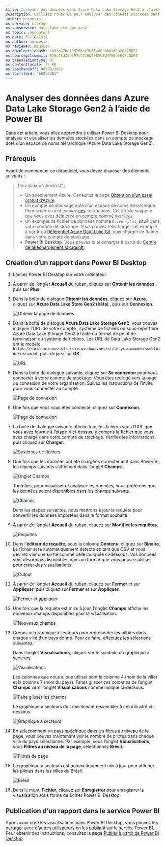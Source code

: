 ```yaml
---
title: Analyser des données dans Azure Data Lake Storage Gen2 à l’aide de Power BI | Microsoft Docs
description: Utilisez Power BI pour analyser des données stockées dans Azure Data Lake Storage Gen2
author: normesta
ms.service: storage
ms.subservice: data-lake-storage-gen2
ms.topic: conceptual
ms.date: 07/18/2019
ms.author: normesta
ms.reviewer: bensack
ms.openlocfilehash: cb82d47be11570baf7865468c804162a20a7685f
ms.sourcegitcommit: 670c38d85ef97bf236b45850fd4750e3b98c8899
ms.translationtype: HT
ms.contentlocale: fr-FR
ms.lasthandoff: 08/08/2019
ms.locfileid: "68855481"
---
```

# <a name="analyze-data-in-azure-data-lake-storage-gen2-by-using-power-bi"></a>Analyser des données dans Azure Data Lake Storage Gen2 à l’aide de Power BI

Dans cet article, vous allez apprendre à utiliser Power BI Desktop pour analyser et visualiser les données stockées dans un compte de stockage doté d’un espace de noms hiérarchique (Azure Data Lake Storage Gen2).

## <a name="prerequisites"></a>Prérequis

Avant de commencer ce didacticiel, vous devez disposer des éléments suivants :

> [!div class="checklist"]
> * Un abonnement Azure. Consultez la page [Obtention d’un essai gratuit d’Azure](https://azure.microsoft.com/pricing/free-trial/).
> * Un compte de stockage doté d’un espace de noms hiérarchique. Pour créer un test, suivez [ces](data-lake-storage-quickstart-create-account.md) instructions.
> Cet article suppose que vous avez déjà créé un compte nommé `myadlsg2`.
> * Un exemple de fichier de données nommé `Drivers.txt`, situé dans votre compte de stockage.
> Vous pouvez télécharger cet exemple à partir du [Référentiel Azure Data Lake Git](https://github.com/Azure/usql/tree/master/Examples/Samples/Data/AmbulanceDataDrivers.txt), puis charger ce fichier dans votre compte de stockage.
> * **Power BI Desktop**. Vous pouvez le télécharger à partir du [Centre de téléchargement Microsoft](https://www.microsoft.com/download/details.aspx?id=45331). 

## <a name="create-a-report-in-power-bi-desktop"></a>Création d’un rapport dans Power BI Desktop

1. Lancez Power BI Desktop sur votre ordinateur.
2. À partir de l’onglet **Accueil** du ruban, cliquez sur **Obtenir les données**, puis sur **Plus**.
3. Dans la boîte de dialogue **Obtenir les données**, cliquez sur **Azure**, cliquez sur **Azure Data Lake Store Gen2 (bêta)** , puis sur **Connexion**.

    ![Obtenir la page de données](media/data-lake-storage-use-power-bi/get-data-page.png)

4. Dans la boîte de dialogue **Azure Data Lake Storage Gen2**, vous pouvez indiquer l’URL de votre compte , système de fichiers ou sous-répertoire Azure Data Lake Storage Gen2 à l’aide du format de point de terminaison du système de fichiers. Les URL de Data Lake Storage Gen2 ont le modèle `https://<accountname>.dfs.core.windows.net/<filesystemname>/<subfolder>` suivant, puis cliquez sur **OK**.

    ![URL](media/data-lake-storage-use-power-bi/adls-url.png)

5. Dans la boîte de dialogue suivante, cliquez sur **Se connecter** pour vous connecter à votre compte de stockage. Vous êtes redirigé vers la page de connexion de votre organisation. Suivez les instructions de l’invite pour vous connecter au compte.

    ![Page de connexion](media/data-lake-storage-use-power-bi/sign-in.png)

6. Une fois que vous vous êtes connecté, cliquez sur **Connexion**.

    ![Page de connexion](media/data-lake-storage-use-power-bi/signed-in.png)

7. La boîte de dialogue suivante affiche tous les fichiers sous l’URL que vous avez fournie à l’étape 4 ci-dessus, y compris le fichier que vous avez chargé dans votre compte de stockage. Vérifiez les informations, puis cliquez sur **Charger**.

    ![Systèmes de fichiers](media/data-lake-storage-use-power-bi/file-systems.png)

8. Une fois que les données ont été chargées correctement dans Power BI, les champs suivants s’affichent dans l’onglet **Champs** .

    ![Onglet Champs](media/data-lake-storage-use-power-bi/fields.png)

    Toutefois, pour visualiser et analyser les données, nous préférons que les données soient disponibles dans les champs suivants.

    ![Champs](media/data-lake-storage-use-power-bi/preferred-fields.png)

    Dans les étapes suivantes, nous mettrons à jour la requête pour convertir les données importées dans le format souhaité.

9. À partir de l’onglet **Accueil** du ruban, cliquez sur **Modifier les requêtes**.

    ![Requêtes](media/data-lake-storage-use-power-bi/queries.png)

10. Dans l’**éditeur de requête**, sous la colonne **Contenu**, cliquez sur **Binaire**. Le fichier sera automatiquement détecté en tant que CSV et vous devriez voir une sortie comme celle indiquée ci-dessous. Vos données sont désormais disponibles dans un format que vous pouvez utiliser pour créer des visualisations.

    ![Output](media/data-lake-storage-use-power-bi/binary.png)

11. À partir de l’onglet **Accueil** du ruban, cliquez sur **Fermer** et sur **Appliquer**, puis cliquez sur **Fermer** et sur **Appliquer**.

    ![Fermer et appliquer](media/data-lake-storage-use-power-bi/close-apply.png)

12. Une fois que la requête est mise à jour, l’onglet **Champs** affiche les nouveaux champs disponibles pour la visualisation.

    ![Nouveaux champs](media/data-lake-storage-use-power-bi/new-fields.png)

13. Créons un graphique à secteurs pour représenter les pilotes dans chaque ville d’un pays donné. Pour ce faire, effectuez les sélections suivantes.

    Dans l’onglet **Visualisations**, cliquez sur le symbole du graphique à secteurs.

    ![Visualisations](media/data-lake-storage-use-power-bi/visualizations.png)

    Les colonnes que nous allons utiliser sont la colonne 4 (nom de la ville) et la colonne 7 (nom du pays). Faites glisser ces colonnes de l’onglet **Champs** vers l’onglet **Visualisations** comme indiqué ci-dessous.

    ![Faire glisser les champs](media/data-lake-storage-use-power-bi/visualizations-drag-fields.png)

    Le graphique à secteurs doit maintenant ressembler à celui illustré ci-dessous.

    ![Graphique à secteurs](media/data-lake-storage-use-power-bi/pie-chart.png)

14. En sélectionnant un pays spécifique dans les filtres au niveau de la page, vous pouvez maintenant voir le nombre de pilotes dans chaque ville du pays sélectionné. Par exemple, sous l’onglet **Visualisations**, sous **Filtres au niveau de la page**, sélectionnez **Brésil**.

    ![Filtres de page](media/data-lake-storage-use-power-bi/page-filters.png)

15. Le graphique à secteurs est automatiquement mis à jour pour afficher les pilotes dans les villes du Brésil.

    ![Brésil](media/data-lake-storage-use-power-bi/pie-chart-updated.png)

16. Dans le menu **Fichier**, cliquez sur **Enregistrer** pour enregistrer la visualisation sous forme de fichier Power BI Desktop.

## <a name="publish-report-to-power-bi-service"></a>Publication d’un rapport dans le service Power BI

Après avoir créé les visualisations dans Power BI Desktop, vous pouvez les partager avec d’autres utilisateurs en les publiant sur le service Power BI. Pour obtenir des instructions, consultez la page [Publier à partir de Power BI Desktop](https://powerbi.microsoft.com/documentation/powerbi-desktop-upload-desktop-files/).